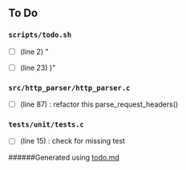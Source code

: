 ## To Do
### ``scripts/todo.sh``
- [ ] (line 2) "

- [ ] (line 23) )"


### ``src/http_parser/http_parser.c``
- [ ] (line 87) : refactor this parse_request_headers()


### ``tests/unit/tests.c``
- [ ] (line 15) : check for missing test

######Generated using [todo.md](https://github.com/charlesthomas/todo.md)
